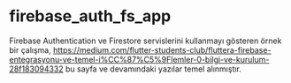 # firebase_auth_fs_app

Firebase Authentication ve Firestore servislerini kullanmayı gösteren örnek bir çalışma,
https://medium.com/flutter-students-club/fluttera-firebase-entegrasyonu-ve-temel-i%CC%87%C5%9Flemler-0-bilgi-ve-kurulum-28f183094332
bu sayfa ve devamındaki yazılar temel alınmıştır.

